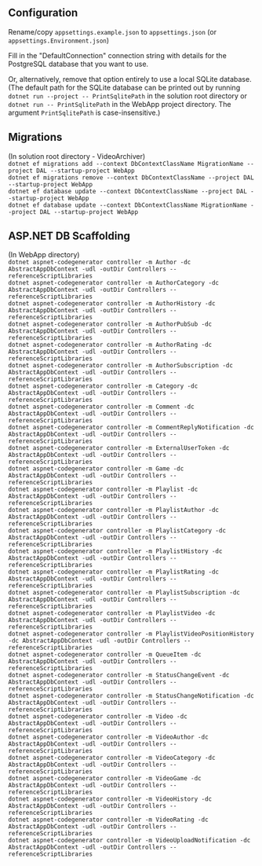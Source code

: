 ## Configuration
Rename/copy `appsettings.example.json` to `appsettings.json` (or `appsettings.Environment.json`)
  
Fill in the "DefaultConnection" connection string with details for the PostgreSQL database that you want to use.  

Or, alternatively, remove that option entirely to use a local SQLite database.  
(The default path for the SQLite database can be printed out by running `dotnet run --project -- PrintSqlitePath` in the solution root directory or `dotnet run -- PrintSqlitePath` in the WebApp project directory. The argument `PrintSqlitePath` is case-insensitive.)

## Migrations
(In solution root directory - VideoArchiver)  
`dotnet ef migrations add --context DbContextClassName MigrationName --project DAL --startup-project WebApp`  
`dotnet ef migrations remove --context DbContextClassName --project DAL --startup-project WebApp`  
`dotnet ef database update --context DbContextClassName --project DAL --startup-project WebApp`  
`dotnet ef database update --context DbContextClassName MigrationName --project DAL --startup-project WebApp`  

## ASP.NET DB Scaffolding
(In WebApp directory)  
`dotnet aspnet-codegenerator controller -m Author -dc AbstractAppDbContext -udl -outDir Controllers --referenceScriptLibraries`  
`dotnet aspnet-codegenerator controller -m AuthorCategory -dc AbstractAppDbContext -udl -outDir Controllers --referenceScriptLibraries`  
`dotnet aspnet-codegenerator controller -m AuthorHistory -dc AbstractAppDbContext -udl -outDir Controllers --referenceScriptLibraries`  
`dotnet aspnet-codegenerator controller -m AuthorPubSub -dc AbstractAppDbContext -udl -outDir Controllers --referenceScriptLibraries`  
`dotnet aspnet-codegenerator controller -m AuthorRating -dc AbstractAppDbContext -udl -outDir Controllers --referenceScriptLibraries`  
`dotnet aspnet-codegenerator controller -m AuthorSubscription -dc AbstractAppDbContext -udl -outDir Controllers --referenceScriptLibraries`  
`dotnet aspnet-codegenerator controller -m Category -dc AbstractAppDbContext -udl -outDir Controllers --referenceScriptLibraries`  
`dotnet aspnet-codegenerator controller -m Comment -dc AbstractAppDbContext -udl -outDir Controllers --referenceScriptLibraries`  
`dotnet aspnet-codegenerator controller -m CommentReplyNotification -dc AbstractAppDbContext -udl -outDir Controllers --referenceScriptLibraries`  
`dotnet aspnet-codegenerator controller -m ExternalUserToken -dc AbstractAppDbContext -udl -outDir Controllers --referenceScriptLibraries`  
`dotnet aspnet-codegenerator controller -m Game -dc AbstractAppDbContext -udl -outDir Controllers --referenceScriptLibraries`  
`dotnet aspnet-codegenerator controller -m Playlist -dc AbstractAppDbContext -udl -outDir Controllers --referenceScriptLibraries`  
`dotnet aspnet-codegenerator controller -m PlaylistAuthor -dc AbstractAppDbContext -udl -outDir Controllers --referenceScriptLibraries`  
`dotnet aspnet-codegenerator controller -m PlaylistCategory -dc AbstractAppDbContext -udl -outDir Controllers --referenceScriptLibraries`  
`dotnet aspnet-codegenerator controller -m PlaylistHistory -dc AbstractAppDbContext -udl -outDir Controllers --referenceScriptLibraries`  
`dotnet aspnet-codegenerator controller -m PlaylistRating -dc AbstractAppDbContext -udl -outDir Controllers --referenceScriptLibraries`  
`dotnet aspnet-codegenerator controller -m PlaylistSubscription -dc AbstractAppDbContext -udl -outDir Controllers --referenceScriptLibraries`  
`dotnet aspnet-codegenerator controller -m PlaylistVideo -dc AbstractAppDbContext -udl -outDir Controllers --referenceScriptLibraries`  
`dotnet aspnet-codegenerator controller -m PlaylistVideoPositionHistory -dc AbstractAppDbContext -udl -outDir Controllers --referenceScriptLibraries`  
`dotnet aspnet-codegenerator controller -m QueueItem -dc AbstractAppDbContext -udl -outDir Controllers --referenceScriptLibraries`  
`dotnet aspnet-codegenerator controller -m StatusChangeEvent -dc AbstractAppDbContext -udl -outDir Controllers --referenceScriptLibraries`  
`dotnet aspnet-codegenerator controller -m StatusChangeNotification -dc AbstractAppDbContext -udl -outDir Controllers --referenceScriptLibraries`  
`dotnet aspnet-codegenerator controller -m Video -dc AbstractAppDbContext -udl -outDir Controllers --referenceScriptLibraries`  
`dotnet aspnet-codegenerator controller -m VideoAuthor -dc AbstractAppDbContext -udl -outDir Controllers --referenceScriptLibraries`  
`dotnet aspnet-codegenerator controller -m VideoCategory -dc AbstractAppDbContext -udl -outDir Controllers --referenceScriptLibraries`  
`dotnet aspnet-codegenerator controller -m VideoGame -dc AbstractAppDbContext -udl -outDir Controllers --referenceScriptLibraries`  
`dotnet aspnet-codegenerator controller -m VideoHistory -dc AbstractAppDbContext -udl -outDir Controllers --referenceScriptLibraries`  
`dotnet aspnet-codegenerator controller -m VideoRating -dc AbstractAppDbContext -udl -outDir Controllers --referenceScriptLibraries`  
`dotnet aspnet-codegenerator controller -m VideoUploadNotification -dc AbstractAppDbContext -udl -outDir Controllers --referenceScriptLibraries`  
